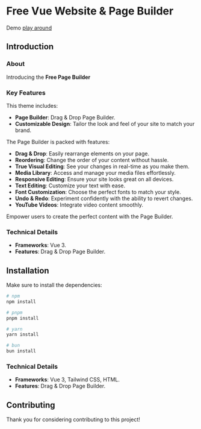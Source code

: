 # Free Vue Website & Page Builder

Demo [play around](https://www.demo.myissue.dk)

## Introduction

### About

Introducing the **Free Page Builder**

### Key Features

This theme includes:
- **Page Builder**: Drag & Drop Page Builder.
- **Customizable Design**: Tailor the look and feel of your site to match your brand.
  
The Page Builder is packed with features:
- **Drag & Drop**: Easily rearrange elements on your page.
- **Reordering**: Change the order of your content without hassle.
- **True Visual Editing**: See your changes in real-time as you make them.
- **Media Library**: Access and manage your media files effortlessly.
- **Responsive Editing**: Ensure your site looks great on all devices.
- **Text Editing**: Customize your text with ease.
- **Font Customization**: Choose the perfect fonts to match your style.
- **Undo & Redo**: Experiment confidently with the ability to revert changes.
- **YouTube Videos**: Integrate video content smoothly.


Empower users to create the perfect content with the Page Builder.

### Technical Details

- **Frameworks**: Vue 3.
- **Features**: Drag & Drop Page Builder.

## Installation

Make sure to install the dependencies:

```bash
# npm
npm install

# pnpm
pnpm install

# yarn
yarn install

# bun
bun install
```

### Technical Details

- **Frameworks**: Vue 3, Tailwind CSS, HTML.
- **Features**: Drag & Drop Page Builder.

## Contributing

Thank you for considering contributing to this project!
